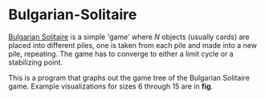 # Bulgarian-Solitaire
[Bulgarian Solitaire](https://en.wikipedia.org/wiki/Bulgarian_solitaire) is a simple 'game' where $N$ objects (usually cards) are placed into different piles, one is taken from each pile and made into a new pile, repeating.
The game has to converge to either a limit cycle or a stabilizing point.

This is a program that graphs out the game tree of the Bulgarian Solitaire game. Example visualizations for sizes $6$ through $15$ are in **fig**.
